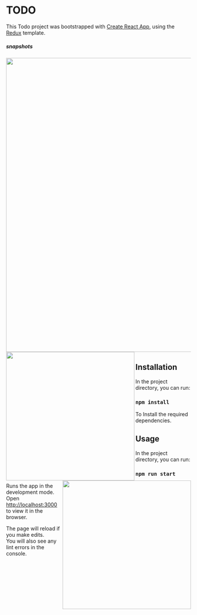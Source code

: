 # TODO

This Todo project was bootstrapped with [Create React App](https://github.com/facebook/create-react-app), using the [Redux](https://redux.js.org/) template.


##### snapshots
<div>
    <img src="https://raw.github.com/pravin-yadav/Redux-hooks-Todo/main/screenshot.png" width="800px" height="800px"/>
</div>

<div>
    <img align="left" src="https://raw.github.com/pravin-yadav/Redux-hooks-Todo/main/screenshot1.png" width="350px" height="350px"/>
</div>

<div>
    <img align="right" src="https://raw.github.com/pravin-yadav/Redux-hooks-Todo/main/screenshot2.png" width="350px" height="350px"/>
</div>


## Installation

In the project directory, you can run:

### `npm install`
To Install the required dependencies.

## Usage

In the project directory, you can run:

### `npm run start`

Runs the app in the development mode.<br />
Open [http://localhost:3000](http://localhost:3000) to view it in the browser.

The page will reload if you make edits.<br />
You will also see any lint errors in the console.
